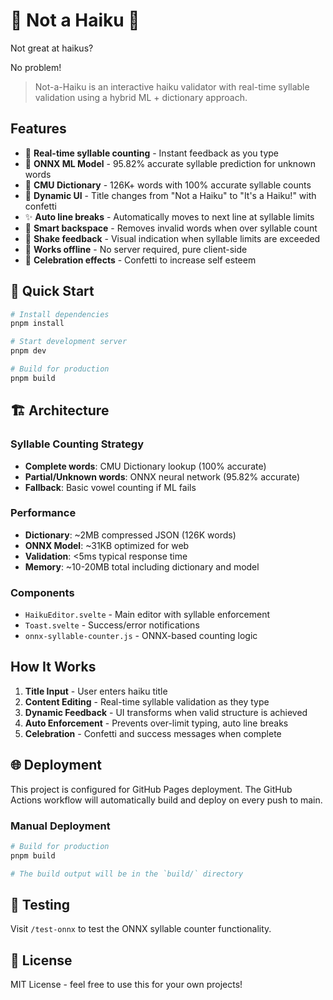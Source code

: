 # 🚫 Not a Haiku 🍃

Not great at haikus?

No problem!

> Not-a-Haiku is an interactive haiku validator with real-time syllable validation using a hybrid ML + dictionary approach.

## Features

- 🎯 **Real-time syllable counting** - Instant feedback as you type
- 🤖 **ONNX ML Model** - 95.82% accurate syllable prediction for unknown words
- 📖 **CMU Dictionary** - 126K+ words with 100% accurate syllable counts  
- 🎊 **Dynamic UI** - Title changes from "Not a Haiku" to "It's a Haiku!" with confetti
- ✨ **Auto line breaks** - Automatically moves to next line at syllable limits
- 🔄 **Smart backspace** - Removes invalid words when over syllable count
- 💫 **Shake feedback** - Visual indication when syllable limits are exceeded
- 📱 **Works offline** - No server required, pure client-side
- 🎉 **Celebration effects** - Confetti to increase self esteem

## 🚀 Quick Start

```bash
# Install dependencies
pnpm install

# Start development server
pnpm dev

# Build for production
pnpm build
```

## 🏗️ Architecture

### Syllable Counting Strategy
- **Complete words**: CMU Dictionary lookup (100% accurate)
- **Partial/Unknown words**: ONNX neural network (95.82% accurate)
- **Fallback**: Basic vowel counting if ML fails

### Performance
- **Dictionary**: ~2MB compressed JSON (126K words)
- **ONNX Model**: ~31KB optimized for web
- **Validation**: <5ms typical response time
- **Memory**: ~10-20MB total including dictionary and model

### Components
- `HaikuEditor.svelte` - Main editor with syllable enforcement
- `Toast.svelte` - Success/error notifications  
- `onnx-syllable-counter.js` - ONNX-based counting logic

## How It Works

1. **Title Input** - User enters haiku title
2. **Content Editing** - Real-time syllable validation as they type
3. **Dynamic Feedback** - UI transforms when valid structure is achieved
4. **Auto Enforcement** - Prevents over-limit typing, auto line breaks
5. **Celebration** - Confetti and success messages when complete

## 🌐 Deployment

This project is configured for GitHub Pages deployment. The GitHub Actions workflow will automatically build and deploy on every push to main.

### Manual Deployment
```bash
# Build for production
pnpm build

# The build output will be in the `build/` directory
```

## 🧪 Testing

Visit `/test-onnx` to test the ONNX syllable counter functionality.

## 📝 License

MIT License - feel free to use this for your own projects!